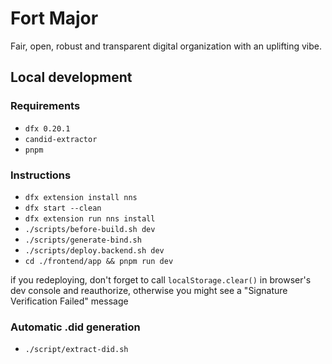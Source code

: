 # Fort Major

Fair, open, robust and transparent digital organization with an uplifting vibe.

## Local development

### Requirements

* `dfx 0.20.1`
* `candid-extractor`
* `pnpm`

### Instructions

* `dfx extension install nns`
* `dfx start --clean`
* `dfx extension run nns install`
* `./scripts/before-build.sh dev`
* `./scripts/generate-bind.sh`
* `./scripts/deploy.backend.sh dev`
* `cd ./frontend/app && pnpm run dev`

if you redeploying, don't forget to call `localStorage.clear()` in browser's dev console and reauthorize, otherwise you might see a "Signature Verification Failed" message

### Automatic .did generation

* `./script/extract-did.sh`

